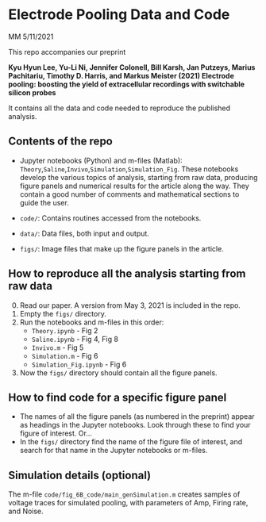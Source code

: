 # Electrode Pooling Data and Code

MM 5/11/2021

This repo accompanies our preprint

**Kyu Hyun Lee, Yu-Li Ni, Jennifer Colonell, Bill Karsh, Jan Putzeys, Marius Pachitariu, Timothy D. Harris, and Markus Meister (2021) Electrode pooling: boosting the yield of extracellular recordings with switchable silicon probes**

It contains all the data and code needed to reproduce the published analysis.

## Contents of the repo
- Jupyter notebooks (Python) and m-files (Matlab): `Theory`,`Saline`,`Invivo`,`Simulation`,`Simulation_Fig`. These notebooks develop the various topics of analysis, starting from raw data, producing figure panels and numerical results for the article along the way. They contain a good number of comments and mathematical sections to guide the user. 

- `code/`: Contains routines accessed from the notebooks.

- `data/`: Data files, both input and output. 

- `figs/`: Image files that make up the figure panels in the article.

## How to reproduce all the analysis starting from raw data

0. Read our paper. A version from May 3, 2021 is included in the repo.   
1. Empty the `figs/` directory.
3. Run the notebooks and m-files in this order: 
	* `Theory.ipynb` - Fig 2
	* `Saline.ipynb` - Fig 4, Fig 8
	* `Invivo.m` - Fig 5
	* `Simulation.m` - Fig 6
	* `Simulation_Fig.ipynb` - Fig 6
4. Now the `figs/` directory should contain all the figure panels. 

## How to find code for a specific figure panel
- The names of all the figure panels (as numbered in the preprint) appear as headings in the Jupyter notebooks. Look through these to find your figure of interest. Or...
- In the `figs/` directory find the name of the figure file of interest, and search for that name in the Jupyter notebooks or m-files.

## Simulation details (optional) 
The m-file `code/fig_6B_code/main_genSimulation.m` creates samples of voltage traces for simulated pooling, with parameters of Amp, Firing rate, and Noise.


